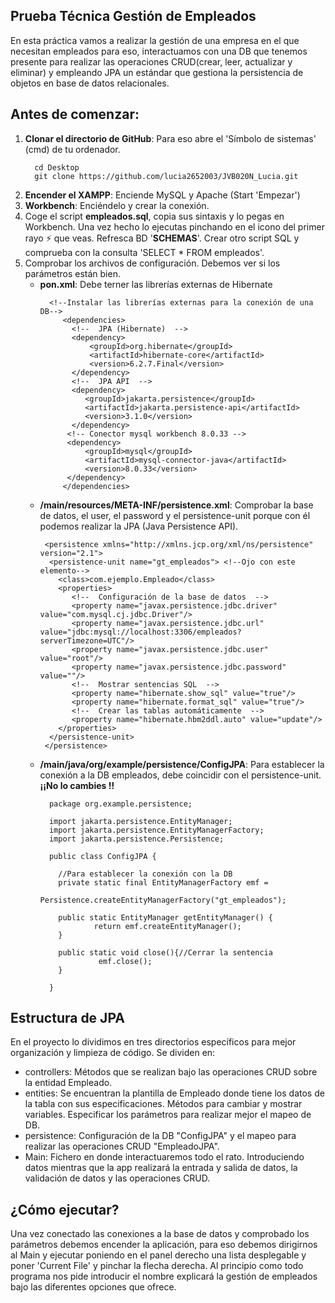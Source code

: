 ## **Prueba Técnica Gestión de Empleados** 

En esta práctica vamos a realizar la gestión de una empresa en el que necesitan empleados
para eso, interactuamos con una DB que tenemos presente para realizar las operaciones 
CRUD(crear, leer, actualizar y eliminar) y empleando JPA un estándar que gestiona la persistencia
de objetos en base de datos relacionales.

## Antes de comenzar:

  1. **Clonar el directorio de GitHub**: Para eso abre el 'Símbolo de sistemas' (cmd) de tu ordenador.
      ```
        cd Desktop
        git clone https://github.com/lucia2652003/JVB020N_Lucia.git
      ```
  2. **Encender el XAMPP**: Enciende MySQL y Apache (Start 'Empezar')
  3. **Workbench**: Enciéndelo y crear la conexión. 
  4. Coge el script **empleados.sql**, copia sus sintaxis y lo pegas en Workbench. 
    Una vez hecho lo ejecutas pinchando en el icono del primer rayo :zap:  que veas. Refresca
    BD '**SCHEMAS**'. Crear otro script SQL y comprueba con la consulta 'SELECT * FROM empleados'.
  5. Comprobar los archivos de configuración. Debemos ver si los parámetros están bien.
     * **pon.xml**: Debe terner las librerías externas de Hibernate
          ```
            <!--Instalar las librerías externas para la conexión de una DB-->
               <dependencies>
                 <!--  JPA (Hibernate)  -->
                 <dependency>
                     <groupId>org.hibernate</groupId>
                     <artifactId>hibernate-core</artifactId>
                     <version>6.2.7.Final</version>
                 </dependency>
                 <!--  JPA API  -->
                 <dependency>
                    <groupId>jakarta.persistence</groupId>
                    <artifactId>jakarta.persistence-api</artifactId>
                    <version>3.1.0</version>
                 </dependency>
                <!-- Conector mysql workbench 8.0.33 -->
                <dependency>
                    <groupId>mysql</groupId>
                    <artifactId>mysql-connector-java</artifactId>
                    <version>8.0.33</version>
                </dependency>
               </dependencies>
          ```
     * **/main/resources/META-INF/persistence.xml**: Comprobar la base de datos, el user, el password y el persistence-unit
      porque con él podemos realizar la JPA (Java Persistence API).
          ```
           <persistence xmlns="http://xmlns.jcp.org/xml/ns/persistence" version="2.1">
            <persistence-unit name="gt_empleados"> <!--Ojo con este elemento-->
              <class>com.ejemplo.Empleado</class>
              <properties>
                 <!--  Configuración de la base de datos  -->
                 <property name="javax.persistence.jdbc.driver" value="com.mysql.cj.jdbc.Driver"/>
                 <property name="javax.persistence.jdbc.url" value="jdbc:mysql://localhost:3306/empleados?serverTimezone=UTC"/>
                 <property name="javax.persistence.jdbc.user" value="root"/>
                 <property name="javax.persistence.jdbc.password" value=""/>
                 <!--  Mostrar sentencias SQL  -->
                 <property name="hibernate.show_sql" value="true"/>
                 <property name="hibernate.format_sql" value="true"/>
                 <!--  Crear las tablas automáticamente  -->
                 <property name="hibernate.hbm2ddl.auto" value="update"/>
              </properties>
            </persistence-unit>
           </persistence>
          ```
     * **/main/java/org/example/persistence/ConfigJPA**: Para establecer la conexión a la DB empleados, debe coincidir con el
      persistence-unit. **¡¡No lo cambies !!**
         ```
           package org.example.persistence;

           import jakarta.persistence.EntityManager;
           import jakarta.persistence.EntityManagerFactory;
           import jakarta.persistence.Persistence;

           public class ConfigJPA {

             //Para establecer la conexión con la DB
             private static final EntityManagerFactory emf =
                                  Persistence.createEntityManagerFactory("gt_empleados");

             public static EntityManager getEntityManager() {
                     return emf.createEntityManager();
             }

             public static void close(){//Cerrar la sentencia
                      emf.close();
             }

           }
         ```
       
## Estructura de JPA
 En el proyecto lo dividimos en tres directorios específicos para mejor organización 
 y limpieza de código. 
 Se dividen en:
   * controllers: Métodos que se realizan bajo las operaciones CRUD sobre la entidad Empleado.
   * entities: Se encuentran la plantilla de Empleado donde tiene los datos de la tabla 
     con sus especificaciones. Métodos para cambiar y mostrar variables. Especificar los parámetros
     para realizar mejor el mapeo de DB.
   * persistence: Configuración de la DB "ConfigJPA" y el mapeo para realizar las operaciones CRUD "EmpleadoJPA".
   * Main: Fichero en donde interactuaremos todo el rato. Introduciendo datos mientras que la app 
     realizará la entrada y salida de datos, la validación de datos y las operaciones CRUD. 

## ¿Cómo ejecutar?
   Una vez conectado las conexiones a la base de datos y comprobado los parámetros debemos encender la aplicación,
   para eso debemos dirigirnos al Main y ejecutar poniendo en el panel derecho una lista desplegable y poner
   'Current File' y pinchar la flecha derecha. Al principio como todo programa nos pide introducir el nombre explicará
   la gestión de empleados bajo las diferentes opciones que ofrece.
     
   